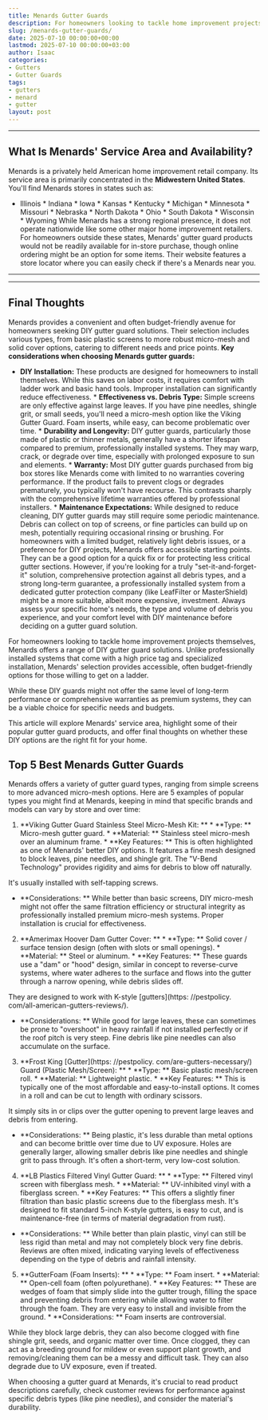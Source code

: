 ```yaml
---
title: Menards Gutter Guards
description: For homeowners looking to tackle home improvement projects themselves, Menards offers a range of DIY gutter guard solutions.
slug: /menards-gutter-guards/
date: 2025-07-10 00:00:00+00:00
lastmod: 2025-07-10 00:00:00+03:00
author: Isaac
categories:
- Gutters
- Gutter Guards
tags:
- gutters
- menard
- gutter
layout: post
---
```

---
## What Is Menards' Service Area and Availability?
Menards is a privately held American home improvement retail company. Its service area is primarily concentrated in the **Midwestern United States**. You'll find Menards stores in states such as:
* Illinois * Indiana * Iowa * Kansas * Kentucky * Michigan * Minnesota * Missouri * Nebraska * North Dakota * Ohio * South Dakota * Wisconsin * Wyoming
While Menards has a strong regional presence, it does not operate nationwide like some other major home improvement retailers. For homeowners outside these states, Menards' gutter guard products would not be readily available for in-store purchase, though online ordering might be an option for some items. Their website features a store locator where you can easily check if there's a Menards near you.
---
---
## Final Thoughts
Menards provides a convenient and often budget-friendly avenue for homeowners seeking DIY gutter guard solutions. Their selection includes various types, from basic plastic screens to more robust micro-mesh and solid cover options, catering to different needs and price points.
**Key considerations when choosing Menards gutter guards:**
* **DIY Installation:** These products are designed for homeowners to install themselves. While this saves on labor costs, it requires comfort with ladder work and basic hand tools. Improper installation can significantly reduce effectiveness. * **Effectiveness vs. Debris Type:** Simple screens are only effective against large leaves. If you have pine needles, shingle grit, or small seeds, you'll need a micro-mesh option like the Viking Gutter Guard.
Foam inserts, while easy, can become problematic over time. * **Durability and Longevity:** DIY gutter guards, particularly those made of plastic or thinner metals, generally have a shorter lifespan compared to premium, professionally installed systems. They may warp, crack, or degrade over time, especially with prolonged exposure to sun and elements. * **Warranty:** Most DIY gutter guards purchased from big box stores like Menards come with limited to no warranties covering performance.
If the product fails to prevent clogs or degrades prematurely, you typically won't have recourse. This contrasts sharply with the comprehensive lifetime warranties offered by professional installers. * **Maintenance Expectations:** While designed to reduce cleaning, DIY gutter guards may still require some periodic maintenance. Debris can collect on top of screens, or fine particles can build up on mesh, potentially requiring occasional rinsing or brushing.
For homeowners with a limited budget, relatively light debris issues, or a preference for DIY projects, Menards offers accessible starting points. They can be a good option for a quick fix or for protecting less critical gutter sections.
However, if you're looking for a truly "set-it-and-forget-it" solution, comprehensive protection against all debris types, and a strong long-term guarantee, a professionally installed system from a dedicated gutter protection company (like LeafFilter or MasterShield) might be a more suitable, albeit more expensive, investment.
Always assess your specific home's needs, the type and volume of debris you experience, and your comfort level with DIY maintenance before deciding on a gutter guard solution.

For homeowners looking to tackle home improvement projects themselves, Menards offers a range of DIY gutter guard solutions. Unlike professionally installed systems that come with a high price tag and specialized installation, Menards' selection provides accessible, often budget-friendly options for those willing to get on a ladder.

While these DIY guards might not offer the same level of long-term performance or comprehensive warranties as premium systems, they can be a viable choice for specific needs and budgets.

This article will explore Menards' service area, highlight some of their popular gutter guard products, and offer final thoughts on whether these DIY options are the right fit for your home.

##  Top 5 Best Menards Gutter Guards

Menards offers a variety of gutter guard types, ranging from simple screens to more advanced micro-mesh options. Here are 5 examples of popular types you might find at Menards, keeping in mind that specific brands and models can vary by store and over time:

1. **Viking Gutter Guard Stainless Steel Micro-Mesh Kit: ** * **Type: ** Micro-mesh gutter guard. * **Material: ** Stainless steel micro-mesh over an aluminum frame. * **Key Features: ** This is often highlighted as one of Menards' better DIY options. It features a fine mesh designed to block leaves, pine needles, and shingle grit. The "V-Bend Technology" provides rigidity and aims for debris to blow off naturally.

It's usually installed with self-tapping screws.

* **Considerations: ** While better than basic screens, DIY micro-mesh might not offer the same filtration efficiency or structural integrity as professionally installed premium micro-mesh systems. Proper installation is crucial for effectiveness.

2. **Amerimax Hoover Dam Gutter Cover: ** * **Type: ** Solid cover / surface tension design (often with slots or small openings). * **Material: ** Steel or aluminum. * **Key Features: ** These guards use a "dam" or "hood" design, similar in concept to reverse-curve systems, where water adheres to the surface and flows into the gutter through a narrow opening, while debris slides off.

They are designed to work with K-style [gutters](https: //pestpolicy. com/all-american-gutters-reviews/).

* **Considerations: ** While good for large leaves, these can sometimes be prone to "overshoot" in heavy rainfall if not installed perfectly or if the roof pitch is very steep. Fine debris like pine needles can also accumulate on the surface.

3. **Frost King [Gutter](https: //pestpolicy. com/are-gutters-necessary/) Guard (Plastic Mesh/Screen): ** * **Type: ** Basic plastic mesh/screen roll. * **Material: ** Lightweight plastic. * **Key Features: ** This is typically one of the most affordable and easy-to-install options. It comes in a roll and can be cut to length with ordinary scissors.

It simply sits in or clips over the gutter opening to prevent large leaves and debris from entering.

* **Considerations: ** Being plastic, it's less durable than metal options and can become brittle over time due to UV exposure. Holes are generally larger, allowing smaller debris like pine needles and shingle grit to pass through. It's often a short-term, very low-cost solution.

4. **LB Plastics Filtered Vinyl Gutter Guard: ** * **Type: ** Filtered vinyl screen with fiberglass mesh. * **Material: ** UV-inhibited vinyl with a fiberglass screen. * **Key Features: ** This offers a slightly finer filtration than basic plastic screens due to the fiberglass mesh. It's designed to fit standard 5-inch K-style gutters, is easy to cut, and is maintenance-free (in terms of material degradation from rust).

* **Considerations: ** While better than plain plastic, vinyl can still be less rigid than metal and may not completely block very fine debris. Reviews are often mixed, indicating varying levels of effectiveness depending on the type of debris and rainfall intensity.

5. **GutterFoam (Foam Inserts): ** * **Type: ** Foam insert. * **Material: ** Open-cell foam (often polyurethane). * **Key Features: ** These are wedges of foam that simply slide into the gutter trough, filling the space and preventing debris from entering while allowing water to filter through the foam. They are very easy to install and invisible from the ground. * **Considerations: ** Foam inserts are controversial.

While they block large debris, they can also become clogged with fine shingle grit, seeds, and organic matter over time. Once clogged, they can act as a breeding ground for mildew or even support plant growth, and removing/cleaning them can be a messy and difficult task. They can also degrade due to UV exposure, even if treated.

When choosing a gutter guard at Menards, it's crucial to read product descriptions carefully, check customer reviews for performance against specific debris types (like pine needles), and consider the material's durability.
